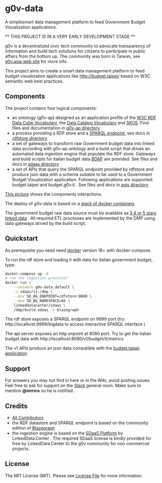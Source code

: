 # g0v-data

A simplesmart data management platform to feed Government Budget Visualization applications. 

** THIS PROJECT IS IN A VERY EARLY DEVELOPMENT STAGE **

g0v is a decentralized civic tech community to advocate transparency of information and build tech solutions 
for citizens to participate in public affairs from the bottom up. The community was born in Taiwan, see [g0v.asia web site](http://g0v.asia/) for more info.

This project aims to create a smart data management platform to feed budget visualization applications like http://budget.taipei/ based on W3C semantic web best practices.

## Components

The project contains four logical components:

- an ontology (g0v-ap) designed as an application profile of the [W3C RDF Data Cube Vocabulary](https://www.w3.org/TR/vocab-data-cube), the [Data Catalog Vocabulary](https://www.w3.org/TR/vocab-dcat/) and [SKOS](https://www.w3.org/TR/skos-primer). Find files and documentation in [g0v-ap directory](gov-ap)
- a process providing a RDF store and a [SPARQL endpoint](https://www.w3.org/TR/sparql11-overview), see docs in [rdfstore directory](rdfstore)
- a set of gateways to transform raw Government budget data into linked data according with g0v-ap ontology and a build script that drives an automated data ingestion engine that populate the RDF store. Gateways and build scripts for italian budget data [BDAP](http://www.bdap.tesoro.it/sites/openbdap) are provided. See files and docs in [sdaas directory](sdaas)
- a set of APIs that query the SPARQL endpoint provided by rdfstore and produce json data with a schema suitable to be used to a Government Budget Visualization application. Following applications are supported: budget.taipei and budget.g0v.it . See files and docs in [apis directory](apis)
 
[This picture](https://www.draw.io/?lightbox=1&highlight=0000ff&edit=_blank&layers=1&nav=1&title=g0v-data-architecture.html#Uhttps%3A%2F%2Fdrive.google.com%2Fa%2Fe-artspace.com%2Fuc%3Fid%3D1Q2VSl5IL_K1qByiSzGDffSXiVbSRA1zl%26export%3Ddownload) shows the components interactions.

The deploy of g0v-data is based on a [stack of docker containers](https://www.draw.io/?lightbox=1&highlight=0000ff&edit=_blank&layers=1&nav=1&title=g0v-data-stack.html#Uhttps%3A%2F%2Fdrive.google.com%2Fa%2Fe-artspace.com%2Fuc%3Fid%3D1FEItM1NOMCzj03GxkXc_EE5SLnJ-oF_R%26export%3Ddownload)

The government budget raw data source must be available as [3,4 or 5 stars linked data](https://5stardata.info/en/) . All required ETL processes are implemented by the DMP using data gateways drived by the build script.


## Quickstart

As prerequisite you need need [docker](https://docs.docker.com/) version 18+ with docker-compose.

To run the rdf store and loading it with data for italian government budget, type:

```bash
docker-compose up -d
# run the ingestion processor
docker run \
	--network g0v-data_default \
	-v sdaas/it:/dmp \
	--env SD_BG_ENDPOINT=rdfstore:8080 \
	--env SD_BG_NAMESPACE=kb \
	linkeddatacenter/sdaas \
	/dmp/build.sdaas -k blazegraph
```

The rdf store exposes a SPARQL endpoint on 9999 port (try: http://localhost:9999/bigdata to access interactive SPARQL interface )

The api server exposes an http enpoint at 8080 port. Try to get the italian budget data with http://localhost:8080/v1/budget/it/metrics

The v1 APIs produce an json data compatible with the [budget.taipei application](https://github.com/tony1223/tw-budget-platform)
 


## Support

For answers you may not find in here or in the Wiki, avoid posting issues. Feel free to ask for support on the [Slack](https://linkeddatacenter.slack.com/) general room. Make sure to mention **@enrico** so he is notified.

## Credits

- [All Contributors](../../contributors)
- the RDF datastore and SPARQL endpoint  is based on the community edition of [Blazegraph](https://www.blazegraph.com/)
- the ingestion engine is based on the [SDaaS Platform](https://bitbucket.org/linkeddatacenter/sdaas/wiki/Home) by LinkedData.Center . The required SDaaS license is kindly provided for free by LinkedData.Center to the g0v community for non commercial projects.


## License

The MIT License (MIT). Please see [License File](LICENSE.md) for more information.

